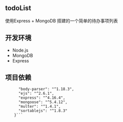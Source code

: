 ## todoList

使用Express + MongoDB 搭建的一个简单的待办事项列表

## 开发环境

 - Node.js
 - MongoDB
 - Express
 
## 项目依赖
```"dependencies": {
      "body-parser": "^1.18.3",
      "ejs": "^2.6.1",
      "express": "^4.16.4",
      "mongoose": "^5.4.12",
      "multer": "^1.4.1",
      "sortablejs": "^1.8.3"
    }```

